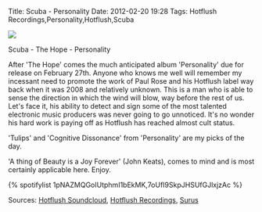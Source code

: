 Title: Scuba - Personality
Date: 2012-02-20 19:28
Tags: Hotflush Recordings,Personality,Hotflush,Scuba


![](/images/TheHopeScuba.jpg)

Scuba - The Hope - Personality
 
After 'The Hope' comes the much anticipated album 'Personality' due for release on February 27th. Anyone who knows me well will remember my incessant need to promote the work of Paul Rose and his Hotflush label way back when it was 2008 and relatively unknown. This is a man who is able to sense the direction in which the wind will blow, way before the rest of us. Let's face it, his ability to detect and sign some of the most talented electronic music producers was never going to go unnoticed. It's no wonder his hard work is paying off as Hotflush has reached almost cult status. 
 
'Tulips' and 'Cognitive Dissonance' from 'Personality' are my picks of the day. 
 
'A thing of Beauty is a Joy Forever' (John Keats), comes to mind and is most certainly applicable here. Enjoy. 

{% spotifylist 1pNAZMQGoIUtphmI1bEkMK,7oUfI9SkpJHSUfGJlxjzAc %}
 

Sources: [Hotflush Soundcloud](http://soundcloud.com/hotflush/), [Hotflush Recordings](http://www.hotflushrecordings.com/), [Surus](http://www.surus.co.uk/hotflush-recordings/home.aspx)
